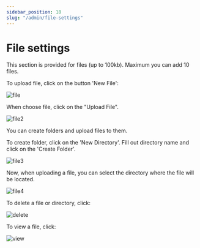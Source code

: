 ```yaml
---
sidebar_position: 18
slug: "/admin/file-settings"
---
```


# File settings

This section is provided for files (up to 100kb). Maximum you can add 10 files.

To upload file, click on the button 'New File':

![file](/img/file.png)

When choose file, click on the "Upload File".

![file2](/img/file2.png)

You can create folders and upload files to them.

To create folder, click on the 'New Directory'. Fill out directory name and click on the 'Create Folder'.

![file3](/img/file3.png)

Now, when uploading a file, you can select the directory where the file will be located.

![file4](/img/file4.png)

To delete a file or directory, click:

![delete](/img/delete.png)

To view a file, click:

![view](/img/view.png)
